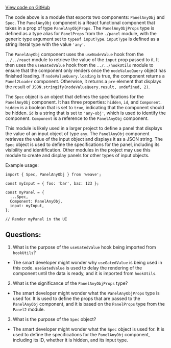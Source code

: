[View code on GitHub](https://github.com/wandb/weave/weave-js/src/components/Panel2/PanelAnyObj.tsx)

The code above is a module that exports two components: `PanelAnyObj` and `Spec`. The `PanelAnyObj` component is a React functional component that takes in a prop of type `PanelAnyObjProps`. The `PanelAnyObjProps` type is defined as a type alias for `PanelProps` from the `./panel` module, with the generic type argument set to `typeof inputType`. `inputType` is defined as a string literal type with the value `'any'`.

The `PanelAnyObj` component uses the `useNodeValue` hook from the `../../react` module to retrieve the value of the `input` prop passed to it. It then uses the `useGatedValue` hook from the `../../hookUtils` module to ensure that the component only renders once the `nodeValueQuery` object has finished loading. If `nodeValueQuery.loading` is true, the component returns a `Panel2Loader` component. Otherwise, it returns a `pre` element that displays the result of `JSON.stringify(nodeValueQuery.result, undefined, 2)`.

The `Spec` object is an object that defines the specifications for the `PanelAnyObj` component. It has three properties: `hidden`, `id`, and `Component`. `hidden` is a boolean that is set to `true`, indicating that the component should be hidden. `id` is a string that is set to `'any-obj'`, which is used to identify the component. `Component` is a reference to the `PanelAnyObj` component.

This module is likely used in a larger project to define a panel that displays the value of an input object of type `any`. The `PanelAnyObj` component retrieves the value of the input object and displays it as a JSON string. The `Spec` object is used to define the specifications for the panel, including its visibility and identification. Other modules in the project may use this module to create and display panels for other types of input objects. 

Example usage:

```
import { Spec, PanelAnyObj } from 'weave';

const myInput = { foo: 'bar', baz: 123 };

const myPanel = {
  ...Spec,
  Component: PanelAnyObj,
  input: myInput,
};

// Render myPanel in the UI
```
## Questions: 
 1. What is the purpose of the `useGatedValue` hook being imported from `hookUtils`?
- The smart developer might wonder why `useGatedValue` is being used in this code. `useGatedValue` is used to delay the rendering of the component until the data is ready, and it is imported from `hookUtils`.

2. What is the significance of the `PanelAnyObjProps` type?
- The smart developer might wonder what the `PanelAnyObjProps` type is used for. It is used to define the props that are passed to the `PanelAnyObj` component, and it is based on the `PanelProps` type from the `Panel2` module.

3. What is the purpose of the `Spec` object?
- The smart developer might wonder what the `Spec` object is used for. It is used to define the specifications for the `PanelAnyObj` component, including its ID, whether it is hidden, and its input type.
